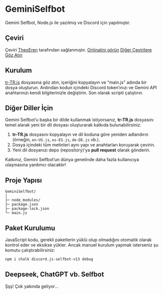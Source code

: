 # GeminiSelfbot

Gemini Selfbot, Node.js ile yazılmış ve Discord için yapılmıştır.

## Çeviri
Çeviri [TheoEren](https://github.com/TheoEren) tarafından sağlanmıştır. 
[Orijinalini görün](https://github.com/zyperrl/GeminiSelfbot/blob/main/TranslatedReadmes/README-TR.md) [Diğer Çevirilere Göz Atın](https://github.com/zyperrl/GeminiSelfbot/blob/main/TranslatedReadmes/)

## Kurulum

[tr-TR.js](https://github.com/zyperrl/GeminiSelfbot/blob/main/tr-TR.js) dosyasına göz atın, içeriğini kopyalayın ve “main.js” adında bir dosya oluşturun. Ardından kodun içindeki Discord token’ınızı ve Gemini API anahtarınızı kendi bilgilerinizle değiştirin. Son olarak scripti çalıştırın.

## Diğer Diller İçin

Gemini Selfbot’u başka bir dilde kullanmak istiyorsanız, **tr-TR.js** dosyasını temel alarak yeni bir dil dosyası oluşturarak katkıda bulunabilirsiniz.

1. **tr-TR.js** dosyasını kopyalayın ve dil koduna göre yeniden adlandırın (örneğin, `en-US.js`, `es-ES.js`, `de-DE.js` vb.).
2. Dosya içindeki tüm metinleri aynı yapı ve anahtarları koruyarak çevirin.
3. Yeni dil dosyanızı depo (repository)’ya **pull request** olarak gönderin.

Katkınız, Gemini Selfbot’un dünya genelinde daha fazla kullanıcıya ulaşmasına yardımcı olacaktır!

## Proje Yapısı

```structure
GeminiSelfbot/
│
├─ node_modules/
├─ package.json
├─ package-lock.json
└─ main.js
```

## Paket Kurulumu

JavaScript kodu, gerekli paketlerin yüklü olup olmadığını otomatik olarak kontrol eder ve eksikse yükler.
Ancak manuel kurulum yapmak isterseniz şu komutu çalıştırabilirsiniz:

```bash
npm i chalk discord.js-selfbot-v13 debug
```

## Deepseek, ChatGPT vb. Selfbot

Şşş! Çok yakında geliyor...
